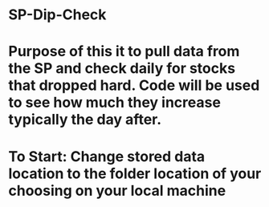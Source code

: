 # SP-Dip-Check
# Purpose of this it to pull data from the SP and check daily for stocks that dropped hard. Code will be used to see how much they increase typically the day after. 

# To Start: Change stored data location to the folder location of your choosing on your local machine
